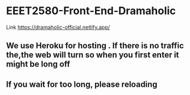 # EEET2580-Front-End-Dramaholic
Link https://dramaholic-official.netlify.app/
  <h2>
          We use Heroku for hosting . If there is no traffic the,the  web will turn so when you first enter it might be long
          off
        </h2>
        <h2>If you wait for too long, please reloading</h2>
